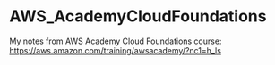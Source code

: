 # AWS_AcademyCloudFoundations
My notes from AWS Academy Cloud Foundations course: https://aws.amazon.com/training/awsacademy/?nc1=h_ls
